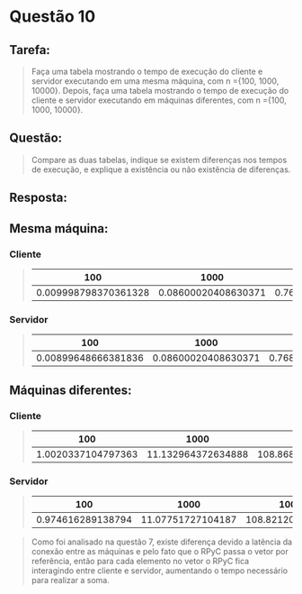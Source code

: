 # **Questão 10**

## **Tarefa**:
> Faça uma tabela mostrando o tempo de execução do cliente e servidor executando em uma mesma máquina, com n ={100, 1000, 10000}. Depois, faça uma tabela mostrando o tempo de execução do cliente e servidor executando em máquinas diferentes, com n ={100, 1000, 10000}.

## **Questão**:
> Compare as duas tabelas, indique se existem diferenças nos tempos de execução, e explique a existência ou não existência de diferenças.

## **Resposta**:

## **Mesma máquina:**
### Cliente
>| 100 | 1000 | 10000
>| ----- | ----- | -----
>| 0.009998798370361328 | 0.08600020408630371 | 0.7691152095794678

### Servidor
>| 100 | 1000 | 10000
>| ----- | ----- | -----
>| 0.00899648666381836 | 0.08600020408630371 | 0.7681152820587158

## **Máquinas diferentes:**
### Cliente
>| 100 | 1000 | 10000
>| ----- | ----- | -----
>| 1.0020337104797363 | 11.132964372634888 | 108.86889910697937

### Servidor
>| 100 | 1000 | 10000
>| ----- | ----- | -----
>| 0.974616289138794 | 11.07751727104187 | 108.8212022781372

> Como foi analisado na questão 7, existe diferença devido a latência da conexão entre as máquinas e pelo fato que o RPyC passa o vetor por referência, então para cada elemento no vetor o RPyC fica interagindo entre cliente e servidor, aumentando o tempo necessário para realizar a soma.
